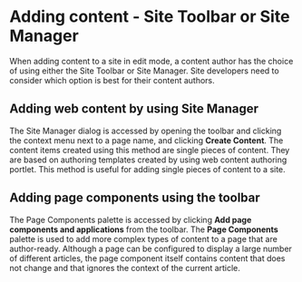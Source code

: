 # Adding content - Site Toolbar or Site Manager

When adding content to a site in edit mode, a content author has the choice of using either the Site Toolbar or Site Manager. Site developers need to consider which option is best for their content authors.

## Adding web content by using Site Manager

The Site Manager dialog is accessed by opening the toolbar and clicking the context menu next to a page name, and clicking **Create Content**. The content items created using this method are single pieces of content. They are based on authoring templates created by using web content authoring portlet. This method is useful for adding single pieces of content to a site.

## Adding page components using the toolbar

The Page Components palette is accessed by clicking **Add page components and applications** from the toolbar. The **Page Components** palette is used to add more complex types of content to a page that are author-ready. Although a page can be configured to display a large number of different articles, the page component itself contains content that does not change and that ignores the context of the current article.

